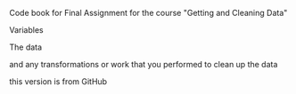 Code book for Final Assignment for the course "Getting and Cleaning Data"

Variables

The data

and any transformations or work that you performed to clean up the data

this version is from GitHub
